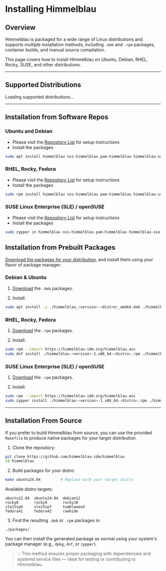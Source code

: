 # Installing Himmelblau

## Overview

Himmelblau is packaged for a wide range of Linux distributions and supports multiple installation methods, including `.deb` and `.rpm` packages, container builds, and manual source compilation.

This page covers how to install Himmelblau on Ubuntu, Debian, RHEL, Rocky, SUSE, and other distributions.

---

## Supported Distributions

<div id="supported-distros">
  Loading supported distributions...
</div>

---

## Installation from Software Repos

### Ubuntu and Debian

* Please visit the [Repository List](./advanced/Ubuntu-and-Debian-Repos.md) for setup instructions
* Install the packages
```bash
sudo apt install himmelblau nss-himmelblau pam-himmelblau himmelblau-sso
```

### RHEL, Rocky, Fedora

* Please visit the [Repository List](./advanced/RPM-Repos.md) for setup instructions
* Install the packages
```bash
sudo rpm install himmelblau nss-himmelblau pam-himmelblau himmelblau-sso
```

### SUSE Linux Enterprise (SLE) / openSUSE

* Please visit the [Repository List](./advanced/RPM-Repos.md) for setup instructions
* Install the packages
```bash
sudo zypper in himmelblau nss-himmelblau pam-himmelblau himmelblau-sso
```

## Installation from Prebuilt Packages

[Download the packages for your distribution](https://himmelblau-idm.org/downloads), and install them using your flavor of package manager:

### Debian & Ubuntu

1. [Download](https://himmelblau-idm.org/downloads) the `.deb` packages.

2. Install:

```bash
sudo apt install -y ./himmelblau_<version>-<distro>_amd64.deb ./himmelblau-sshd-config_<version>-<distro>_amd64.deb ./himmelblau-sso_<version>-<distro>_amd64.deb ./nss-himmelblau_<version>-<distro>_amd64.deb ./pam-himmelblau_<version>-<distro>_amd64.deb ./himmelblau-qr-greeter_<version>-<distro>_amd64.deb 
```

### RHEL, Rocky, Fedora

1. [Download](https://himmelblau-idm.org/downloads) the `.rpm` packages.

2. Install:

```bash
sudo rpm --import https://himmelblau-idm.org/himmelblau.asc
sudo dnf install ./himmelblau-<version>-1.x86_64-<distro>.rpm ./himmelblau-sshd-config-<version>-1.x86_64-<distro>.rpm ./himmelblau-sso-<version>-1.x86_64-<distro>.rpm ./nss-himmelblau-<version>-1.x86_64-<distro>.rpm ./pam-himmelblau-<version>-1.x86_64-<distro>.rpm ./himmelblau-qr-greeter-<version>-1.x86_64-<distro>.rpm
```

### SUSE Linux Enterprise (SLE) / openSUSE

1. [Download](https://himmelblau-idm.org/downloads) the `.rpm` packages.

2. Install:

```bash
sudo rpm --import https://himmelblau-idm.org/himmelblau.asc
sudo zypper install ./himmelblau-<version>-1.x86_64-<distro>.rpm ./himmelblau-sshd-config-<version>-1.x86_64-<distro>.rpm ./himmelblau-sso-<version>-1.x86_64-<distro>.rpm ./nss-himmelblau-<version>-1.x86_64-<distro>.rpm ./pam-himmelblau-<version>-1.x86_64-<distro>.rpm ./himmelblau-qr-greeter-<version>-1.x86_64-<distro>.rpm 
```

---

## Installation From Source

If you prefer to build Himmelblau from source, you can use the provided `Makefile` to produce native packages for your target distribution.

1. Clone the repository:

```bash
git clone https://github.com/himmelblau-idm/himmelblau
cd himmelblau
```

2. Build packages for your distro:

```bash
make ubuntu24.04         # Replace with your target distro
```

   Available distro targets:

```
ubuntu22.04  ubuntu24.04  debian12
rocky8       rocky9       rocky10
sle15sp6     sle15sp7     tumbleweed
fedora41     fedora42     rawhide
```

3. Find the resulting `.deb` or `.rpm` packages in:

```
./packages/
```

You can then install the generated package as normal using your system's package manager (e.g., `dpkg`, `dnf`, or `zypper`).

> 💡 This method ensures proper packaging with dependencies and systemd service files — ideal for testing or contributing to Himmelblau.
